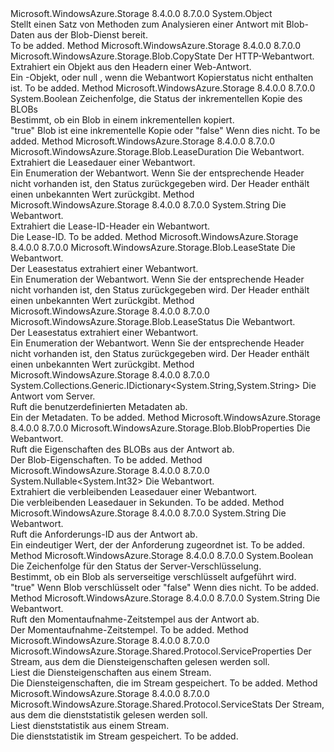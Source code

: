 <Type Name="BlobHttpResponseParsers" FullName="Microsoft.WindowsAzure.Storage.Blob.Protocol.BlobHttpResponseParsers">
  <TypeSignature Language="C#" Value="public static class BlobHttpResponseParsers" />
  <TypeSignature Language="ILAsm" Value=".class public auto ansi abstract sealed beforefieldinit BlobHttpResponseParsers extends System.Object" />
  <TypeSignature Language="DocId" Value="T:Microsoft.WindowsAzure.Storage.Blob.Protocol.BlobHttpResponseParsers" />
  <TypeSignature Language="VB.NET" Value="Public Class BlobHttpResponseParsers" />
  <TypeSignature Language="F#" Value="type BlobHttpResponseParsers = class" />
  <AssemblyInfo>
    <AssemblyName>Microsoft.WindowsAzure.Storage</AssemblyName>
    <AssemblyVersion>8.4.0.0</AssemblyVersion>
    <AssemblyVersion>8.7.0.0</AssemblyVersion>
  </AssemblyInfo>
  <Base>
    <BaseTypeName>System.Object</BaseTypeName>
  </Base>
  <Interfaces />
  <Docs>
    <summary>
            Stellt einen Satz von Methoden zum Analysieren einer Antwort mit Blob-Daten aus der Blob-Dienst bereit.
            </summary>
    <remarks>To be added.</remarks>
  </Docs>
  <Members>
    <Member MemberName="GetCopyAttributes">
      <MemberSignature Language="C#" Value="public static Microsoft.WindowsAzure.Storage.Blob.CopyState GetCopyAttributes (System.Net.HttpWebResponse response);" />
      <MemberSignature Language="ILAsm" Value=".method public static hidebysig class Microsoft.WindowsAzure.Storage.Blob.CopyState GetCopyAttributes(class System.Net.HttpWebResponse response) cil managed" />
      <MemberSignature Language="DocId" Value="M:Microsoft.WindowsAzure.Storage.Blob.Protocol.BlobHttpResponseParsers.GetCopyAttributes(System.Net.HttpWebResponse)" />
      <MemberSignature Language="VB.NET" Value="Public Shared Function GetCopyAttributes (response As HttpWebResponse) As CopyState" />
      <MemberSignature Language="F#" Value="static member GetCopyAttributes : System.Net.HttpWebResponse -&gt; Microsoft.WindowsAzure.Storage.Blob.CopyState" Usage="Microsoft.WindowsAzure.Storage.Blob.Protocol.BlobHttpResponseParsers.GetCopyAttributes response" />
      <MemberType>Method</MemberType>
      <AssemblyInfo>
        <AssemblyName>Microsoft.WindowsAzure.Storage</AssemblyName>
        <AssemblyVersion>8.4.0.0</AssemblyVersion>
        <AssemblyVersion>8.7.0.0</AssemblyVersion>
      </AssemblyInfo>
      <ReturnValue>
        <ReturnType>Microsoft.WindowsAzure.Storage.Blob.CopyState</ReturnType>
      </ReturnValue>
      <Parameters>
        <Parameter Name="response" Type="System.Net.HttpWebResponse" />
      </Parameters>
      <Docs>
        <param name="response">Der HTTP-Webantwort.</param>
        <summary>
            Extrahiert ein <see cref="T:Microsoft.WindowsAzure.Storage.Blob.CopyState" /> Objekt aus den Headern einer Web-Antwort.
            </summary>
        <returns>Ein <see cref="T:Microsoft.WindowsAzure.Storage.Blob.CopyState" /> -Objekt, oder <c>null</c> , wenn die Webantwort Kopierstatus nicht enthalten ist.</returns>
        <remarks>To be added.</remarks>
      </Docs>
    </Member>
    <Member MemberName="GetIncrementalCopyStatus">
      <MemberSignature Language="C#" Value="public static bool GetIncrementalCopyStatus (string incrementalCopyHeader);" />
      <MemberSignature Language="ILAsm" Value=".method public static hidebysig bool GetIncrementalCopyStatus(string incrementalCopyHeader) cil managed" />
      <MemberSignature Language="DocId" Value="M:Microsoft.WindowsAzure.Storage.Blob.Protocol.BlobHttpResponseParsers.GetIncrementalCopyStatus(System.String)" />
      <MemberSignature Language="VB.NET" Value="Public Shared Function GetIncrementalCopyStatus (incrementalCopyHeader As String) As Boolean" />
      <MemberSignature Language="F#" Value="static member GetIncrementalCopyStatus : string -&gt; bool" Usage="Microsoft.WindowsAzure.Storage.Blob.Protocol.BlobHttpResponseParsers.GetIncrementalCopyStatus incrementalCopyHeader" />
      <MemberType>Method</MemberType>
      <AssemblyInfo>
        <AssemblyName>Microsoft.WindowsAzure.Storage</AssemblyName>
        <AssemblyVersion>8.4.0.0</AssemblyVersion>
        <AssemblyVersion>8.7.0.0</AssemblyVersion>
      </AssemblyInfo>
      <ReturnValue>
        <ReturnType>System.Boolean</ReturnType>
      </ReturnValue>
      <Parameters>
        <Parameter Name="incrementalCopyHeader" Type="System.String" />
      </Parameters>
      <Docs>
        <param name="incrementalCopyHeader">Zeichenfolge, die Status der inkrementellen Kopie des BLOBs</param>
        <summary>
            Bestimmt, ob ein Blob in einem inkrementellen kopiert.
            </summary>
        <returns>
          <c>"true"</c> Blob ist eine inkrementelle Kopie oder <c>"false"</c> Wenn dies nicht.</returns>
        <remarks>To be added.</remarks>
      </Docs>
    </Member>
    <Member MemberName="GetLeaseDuration">
      <MemberSignature Language="C#" Value="public static Microsoft.WindowsAzure.Storage.Blob.LeaseDuration GetLeaseDuration (System.Net.HttpWebResponse response);" />
      <MemberSignature Language="ILAsm" Value=".method public static hidebysig valuetype Microsoft.WindowsAzure.Storage.Blob.LeaseDuration GetLeaseDuration(class System.Net.HttpWebResponse response) cil managed" />
      <MemberSignature Language="DocId" Value="M:Microsoft.WindowsAzure.Storage.Blob.Protocol.BlobHttpResponseParsers.GetLeaseDuration(System.Net.HttpWebResponse)" />
      <MemberSignature Language="VB.NET" Value="Public Shared Function GetLeaseDuration (response As HttpWebResponse) As LeaseDuration" />
      <MemberSignature Language="F#" Value="static member GetLeaseDuration : System.Net.HttpWebResponse -&gt; Microsoft.WindowsAzure.Storage.Blob.LeaseDuration" Usage="Microsoft.WindowsAzure.Storage.Blob.Protocol.BlobHttpResponseParsers.GetLeaseDuration response" />
      <MemberType>Method</MemberType>
      <AssemblyInfo>
        <AssemblyName>Microsoft.WindowsAzure.Storage</AssemblyName>
        <AssemblyVersion>8.4.0.0</AssemblyVersion>
        <AssemblyVersion>8.7.0.0</AssemblyVersion>
      </AssemblyInfo>
      <ReturnValue>
        <ReturnType>Microsoft.WindowsAzure.Storage.Blob.LeaseDuration</ReturnType>
      </ReturnValue>
      <Parameters>
        <Parameter Name="response" Type="System.Net.HttpWebResponse" />
      </Parameters>
      <Docs>
        <param name="response">Die Webantwort.</param>
        <summary>
            Extrahiert die Leasedauer einer Webantwort.
            </summary>
        <returns>Ein <see cref="T:Microsoft.WindowsAzure.Storage.Blob.LeaseDuration" /> Enumeration der Webantwort.</returns>
        <remarks>Wenn Sie der entsprechende Header nicht vorhanden ist, den Status <see cref="F:Microsoft.WindowsAzure.Storage.Blob.LeaseDuration.Unspecified" /> zurückgegeben wird.</remarks>
        <exception cref="T:System.ArgumentException">Der Header enthält einen unbekannten Wert zurückgibt.</exception>
      </Docs>
    </Member>
    <Member MemberName="GetLeaseId">
      <MemberSignature Language="C#" Value="public static string GetLeaseId (System.Net.HttpWebResponse response);" />
      <MemberSignature Language="ILAsm" Value=".method public static hidebysig string GetLeaseId(class System.Net.HttpWebResponse response) cil managed" />
      <MemberSignature Language="DocId" Value="M:Microsoft.WindowsAzure.Storage.Blob.Protocol.BlobHttpResponseParsers.GetLeaseId(System.Net.HttpWebResponse)" />
      <MemberSignature Language="VB.NET" Value="Public Shared Function GetLeaseId (response As HttpWebResponse) As String" />
      <MemberSignature Language="F#" Value="static member GetLeaseId : System.Net.HttpWebResponse -&gt; string" Usage="Microsoft.WindowsAzure.Storage.Blob.Protocol.BlobHttpResponseParsers.GetLeaseId response" />
      <MemberType>Method</MemberType>
      <AssemblyInfo>
        <AssemblyName>Microsoft.WindowsAzure.Storage</AssemblyName>
        <AssemblyVersion>8.4.0.0</AssemblyVersion>
        <AssemblyVersion>8.7.0.0</AssemblyVersion>
      </AssemblyInfo>
      <ReturnValue>
        <ReturnType>System.String</ReturnType>
      </ReturnValue>
      <Parameters>
        <Parameter Name="response" Type="System.Net.HttpWebResponse" />
      </Parameters>
      <Docs>
        <param name="response">Die Webantwort.</param>
        <summary>
            Extrahiert die Lease-ID-Header ein Webantwort.
            </summary>
        <returns>Die Lease-ID.</returns>
        <remarks>To be added.</remarks>
      </Docs>
    </Member>
    <Member MemberName="GetLeaseState">
      <MemberSignature Language="C#" Value="public static Microsoft.WindowsAzure.Storage.Blob.LeaseState GetLeaseState (System.Net.HttpWebResponse response);" />
      <MemberSignature Language="ILAsm" Value=".method public static hidebysig valuetype Microsoft.WindowsAzure.Storage.Blob.LeaseState GetLeaseState(class System.Net.HttpWebResponse response) cil managed" />
      <MemberSignature Language="DocId" Value="M:Microsoft.WindowsAzure.Storage.Blob.Protocol.BlobHttpResponseParsers.GetLeaseState(System.Net.HttpWebResponse)" />
      <MemberSignature Language="VB.NET" Value="Public Shared Function GetLeaseState (response As HttpWebResponse) As LeaseState" />
      <MemberSignature Language="F#" Value="static member GetLeaseState : System.Net.HttpWebResponse -&gt; Microsoft.WindowsAzure.Storage.Blob.LeaseState" Usage="Microsoft.WindowsAzure.Storage.Blob.Protocol.BlobHttpResponseParsers.GetLeaseState response" />
      <MemberType>Method</MemberType>
      <AssemblyInfo>
        <AssemblyName>Microsoft.WindowsAzure.Storage</AssemblyName>
        <AssemblyVersion>8.4.0.0</AssemblyVersion>
        <AssemblyVersion>8.7.0.0</AssemblyVersion>
      </AssemblyInfo>
      <ReturnValue>
        <ReturnType>Microsoft.WindowsAzure.Storage.Blob.LeaseState</ReturnType>
      </ReturnValue>
      <Parameters>
        <Parameter Name="response" Type="System.Net.HttpWebResponse" />
      </Parameters>
      <Docs>
        <param name="response">Die Webantwort.</param>
        <summary>
            Der Leasestatus extrahiert einer Webantwort.
            </summary>
        <returns>Ein <see cref="T:Microsoft.WindowsAzure.Storage.Blob.LeaseState" /> Enumeration der Webantwort.</returns>
        <remarks>Wenn Sie der entsprechende Header nicht vorhanden ist, den Status <see cref="F:Microsoft.WindowsAzure.Storage.Blob.LeaseState.Unspecified" /> zurückgegeben wird.</remarks>
        <exception cref="T:System.ArgumentException">Der Header enthält einen unbekannten Wert zurückgibt.</exception>
      </Docs>
    </Member>
    <Member MemberName="GetLeaseStatus">
      <MemberSignature Language="C#" Value="public static Microsoft.WindowsAzure.Storage.Blob.LeaseStatus GetLeaseStatus (System.Net.HttpWebResponse response);" />
      <MemberSignature Language="ILAsm" Value=".method public static hidebysig valuetype Microsoft.WindowsAzure.Storage.Blob.LeaseStatus GetLeaseStatus(class System.Net.HttpWebResponse response) cil managed" />
      <MemberSignature Language="DocId" Value="M:Microsoft.WindowsAzure.Storage.Blob.Protocol.BlobHttpResponseParsers.GetLeaseStatus(System.Net.HttpWebResponse)" />
      <MemberSignature Language="VB.NET" Value="Public Shared Function GetLeaseStatus (response As HttpWebResponse) As LeaseStatus" />
      <MemberSignature Language="F#" Value="static member GetLeaseStatus : System.Net.HttpWebResponse -&gt; Microsoft.WindowsAzure.Storage.Blob.LeaseStatus" Usage="Microsoft.WindowsAzure.Storage.Blob.Protocol.BlobHttpResponseParsers.GetLeaseStatus response" />
      <MemberType>Method</MemberType>
      <AssemblyInfo>
        <AssemblyName>Microsoft.WindowsAzure.Storage</AssemblyName>
        <AssemblyVersion>8.4.0.0</AssemblyVersion>
        <AssemblyVersion>8.7.0.0</AssemblyVersion>
      </AssemblyInfo>
      <ReturnValue>
        <ReturnType>Microsoft.WindowsAzure.Storage.Blob.LeaseStatus</ReturnType>
      </ReturnValue>
      <Parameters>
        <Parameter Name="response" Type="System.Net.HttpWebResponse" />
      </Parameters>
      <Docs>
        <param name="response">Die Webantwort.</param>
        <summary>
            Der Leasestatus extrahiert einer Webantwort.
            </summary>
        <returns>Ein <see cref="T:Microsoft.WindowsAzure.Storage.Blob.LeaseStatus" /> Enumeration der Webantwort.</returns>
        <remarks>Wenn Sie der entsprechende Header nicht vorhanden ist, den Status <see cref="F:Microsoft.WindowsAzure.Storage.Blob.LeaseStatus.Unspecified" /> zurückgegeben wird.</remarks>
        <exception cref="T:System.ArgumentException">Der Header enthält einen unbekannten Wert zurückgibt.</exception>
      </Docs>
    </Member>
    <Member MemberName="GetMetadata">
      <MemberSignature Language="C#" Value="public static System.Collections.Generic.IDictionary&lt;string,string&gt; GetMetadata (System.Net.HttpWebResponse response);" />
      <MemberSignature Language="ILAsm" Value=".method public static hidebysig class System.Collections.Generic.IDictionary`2&lt;string, string&gt; GetMetadata(class System.Net.HttpWebResponse response) cil managed" />
      <MemberSignature Language="DocId" Value="M:Microsoft.WindowsAzure.Storage.Blob.Protocol.BlobHttpResponseParsers.GetMetadata(System.Net.HttpWebResponse)" />
      <MemberSignature Language="VB.NET" Value="Public Shared Function GetMetadata (response As HttpWebResponse) As IDictionary(Of String, String)" />
      <MemberSignature Language="F#" Value="static member GetMetadata : System.Net.HttpWebResponse -&gt; System.Collections.Generic.IDictionary&lt;string, string&gt;" Usage="Microsoft.WindowsAzure.Storage.Blob.Protocol.BlobHttpResponseParsers.GetMetadata response" />
      <MemberType>Method</MemberType>
      <AssemblyInfo>
        <AssemblyName>Microsoft.WindowsAzure.Storage</AssemblyName>
        <AssemblyVersion>8.4.0.0</AssemblyVersion>
        <AssemblyVersion>8.7.0.0</AssemblyVersion>
      </AssemblyInfo>
      <ReturnValue>
        <ReturnType>System.Collections.Generic.IDictionary&lt;System.String,System.String&gt;</ReturnType>
      </ReturnValue>
      <Parameters>
        <Parameter Name="response" Type="System.Net.HttpWebResponse" />
      </Parameters>
      <Docs>
        <param name="response">Die Antwort vom Server.</param>
        <summary>
            Ruft die benutzerdefinierten Metadaten ab.
            </summary>
        <returns>Ein <see cref="T:System.Collections.IDictionary" /> der Metadaten.</returns>
        <remarks>To be added.</remarks>
      </Docs>
    </Member>
    <Member MemberName="GetProperties">
      <MemberSignature Language="C#" Value="public static Microsoft.WindowsAzure.Storage.Blob.BlobProperties GetProperties (System.Net.HttpWebResponse response);" />
      <MemberSignature Language="ILAsm" Value=".method public static hidebysig class Microsoft.WindowsAzure.Storage.Blob.BlobProperties GetProperties(class System.Net.HttpWebResponse response) cil managed" />
      <MemberSignature Language="DocId" Value="M:Microsoft.WindowsAzure.Storage.Blob.Protocol.BlobHttpResponseParsers.GetProperties(System.Net.HttpWebResponse)" />
      <MemberSignature Language="VB.NET" Value="Public Shared Function GetProperties (response As HttpWebResponse) As BlobProperties" />
      <MemberSignature Language="F#" Value="static member GetProperties : System.Net.HttpWebResponse -&gt; Microsoft.WindowsAzure.Storage.Blob.BlobProperties" Usage="Microsoft.WindowsAzure.Storage.Blob.Protocol.BlobHttpResponseParsers.GetProperties response" />
      <MemberType>Method</MemberType>
      <AssemblyInfo>
        <AssemblyName>Microsoft.WindowsAzure.Storage</AssemblyName>
        <AssemblyVersion>8.4.0.0</AssemblyVersion>
        <AssemblyVersion>8.7.0.0</AssemblyVersion>
      </AssemblyInfo>
      <ReturnValue>
        <ReturnType>Microsoft.WindowsAzure.Storage.Blob.BlobProperties</ReturnType>
      </ReturnValue>
      <Parameters>
        <Parameter Name="response" Type="System.Net.HttpWebResponse" />
      </Parameters>
      <Docs>
        <param name="response">Die Webantwort.</param>
        <summary>
            Ruft die Eigenschaften des BLOBs aus der Antwort ab.
            </summary>
        <returns>Der Blob-Eigenschaften.</returns>
        <remarks>To be added.</remarks>
      </Docs>
    </Member>
    <Member MemberName="GetRemainingLeaseTime">
      <MemberSignature Language="C#" Value="public static Nullable&lt;int&gt; GetRemainingLeaseTime (System.Net.HttpWebResponse response);" />
      <MemberSignature Language="ILAsm" Value=".method public static hidebysig valuetype System.Nullable`1&lt;int32&gt; GetRemainingLeaseTime(class System.Net.HttpWebResponse response) cil managed" />
      <MemberSignature Language="DocId" Value="M:Microsoft.WindowsAzure.Storage.Blob.Protocol.BlobHttpResponseParsers.GetRemainingLeaseTime(System.Net.HttpWebResponse)" />
      <MemberSignature Language="VB.NET" Value="Public Shared Function GetRemainingLeaseTime (response As HttpWebResponse) As Nullable(Of Integer)" />
      <MemberSignature Language="F#" Value="static member GetRemainingLeaseTime : System.Net.HttpWebResponse -&gt; Nullable&lt;int&gt;" Usage="Microsoft.WindowsAzure.Storage.Blob.Protocol.BlobHttpResponseParsers.GetRemainingLeaseTime response" />
      <MemberType>Method</MemberType>
      <AssemblyInfo>
        <AssemblyName>Microsoft.WindowsAzure.Storage</AssemblyName>
        <AssemblyVersion>8.4.0.0</AssemblyVersion>
        <AssemblyVersion>8.7.0.0</AssemblyVersion>
      </AssemblyInfo>
      <ReturnValue>
        <ReturnType>System.Nullable&lt;System.Int32&gt;</ReturnType>
      </ReturnValue>
      <Parameters>
        <Parameter Name="response" Type="System.Net.HttpWebResponse" />
      </Parameters>
      <Docs>
        <param name="response">Die Webantwort.</param>
        <summary>
            Extrahiert die verbleibenden Leasedauer einer Webantwort.
            </summary>
        <returns>Die verbleibenden Leasedauer in Sekunden.</returns>
        <remarks>To be added.</remarks>
      </Docs>
    </Member>
    <Member MemberName="GetRequestId">
      <MemberSignature Language="C#" Value="public static string GetRequestId (System.Net.HttpWebResponse response);" />
      <MemberSignature Language="ILAsm" Value=".method public static hidebysig string GetRequestId(class System.Net.HttpWebResponse response) cil managed" />
      <MemberSignature Language="DocId" Value="M:Microsoft.WindowsAzure.Storage.Blob.Protocol.BlobHttpResponseParsers.GetRequestId(System.Net.HttpWebResponse)" />
      <MemberSignature Language="VB.NET" Value="Public Shared Function GetRequestId (response As HttpWebResponse) As String" />
      <MemberSignature Language="F#" Value="static member GetRequestId : System.Net.HttpWebResponse -&gt; string" Usage="Microsoft.WindowsAzure.Storage.Blob.Protocol.BlobHttpResponseParsers.GetRequestId response" />
      <MemberType>Method</MemberType>
      <AssemblyInfo>
        <AssemblyName>Microsoft.WindowsAzure.Storage</AssemblyName>
        <AssemblyVersion>8.4.0.0</AssemblyVersion>
        <AssemblyVersion>8.7.0.0</AssemblyVersion>
      </AssemblyInfo>
      <ReturnValue>
        <ReturnType>System.String</ReturnType>
      </ReturnValue>
      <Parameters>
        <Parameter Name="response" Type="System.Net.HttpWebResponse" />
      </Parameters>
      <Docs>
        <param name="response">Die Webantwort.</param>
        <summary>
            Ruft die Anforderungs-ID aus der Antwort ab.
            </summary>
        <returns>Ein eindeutiger Wert, der der Anforderung zugeordnet ist.</returns>
        <remarks>To be added.</remarks>
      </Docs>
    </Member>
    <Member MemberName="GetServerEncrypted">
      <MemberSignature Language="C#" Value="public static bool GetServerEncrypted (string encryptionHeader);" />
      <MemberSignature Language="ILAsm" Value=".method public static hidebysig bool GetServerEncrypted(string encryptionHeader) cil managed" />
      <MemberSignature Language="DocId" Value="M:Microsoft.WindowsAzure.Storage.Blob.Protocol.BlobHttpResponseParsers.GetServerEncrypted(System.String)" />
      <MemberSignature Language="VB.NET" Value="Public Shared Function GetServerEncrypted (encryptionHeader As String) As Boolean" />
      <MemberSignature Language="F#" Value="static member GetServerEncrypted : string -&gt; bool" Usage="Microsoft.WindowsAzure.Storage.Blob.Protocol.BlobHttpResponseParsers.GetServerEncrypted encryptionHeader" />
      <MemberType>Method</MemberType>
      <AssemblyInfo>
        <AssemblyName>Microsoft.WindowsAzure.Storage</AssemblyName>
        <AssemblyVersion>8.4.0.0</AssemblyVersion>
        <AssemblyVersion>8.7.0.0</AssemblyVersion>
      </AssemblyInfo>
      <ReturnValue>
        <ReturnType>System.Boolean</ReturnType>
      </ReturnValue>
      <Parameters>
        <Parameter Name="encryptionHeader" Type="System.String" />
      </Parameters>
      <Docs>
        <param name="encryptionHeader">Die Zeichenfolge für den Status der Server-Verschlüsselung.</param>
        <summary>
            Bestimmt, ob ein Blob als serverseitige verschlüsselt aufgeführt wird.
            </summary>
        <returns>
          <c>"true"</c> Wenn Blob verschlüsselt oder <c>"false"</c> Wenn dies nicht.</returns>
        <remarks>To be added.</remarks>
      </Docs>
    </Member>
    <Member MemberName="GetSnapshotTime">
      <MemberSignature Language="C#" Value="public static string GetSnapshotTime (System.Net.HttpWebResponse response);" />
      <MemberSignature Language="ILAsm" Value=".method public static hidebysig string GetSnapshotTime(class System.Net.HttpWebResponse response) cil managed" />
      <MemberSignature Language="DocId" Value="M:Microsoft.WindowsAzure.Storage.Blob.Protocol.BlobHttpResponseParsers.GetSnapshotTime(System.Net.HttpWebResponse)" />
      <MemberSignature Language="VB.NET" Value="Public Shared Function GetSnapshotTime (response As HttpWebResponse) As String" />
      <MemberSignature Language="F#" Value="static member GetSnapshotTime : System.Net.HttpWebResponse -&gt; string" Usage="Microsoft.WindowsAzure.Storage.Blob.Protocol.BlobHttpResponseParsers.GetSnapshotTime response" />
      <MemberType>Method</MemberType>
      <AssemblyInfo>
        <AssemblyName>Microsoft.WindowsAzure.Storage</AssemblyName>
        <AssemblyVersion>8.4.0.0</AssemblyVersion>
        <AssemblyVersion>8.7.0.0</AssemblyVersion>
      </AssemblyInfo>
      <ReturnValue>
        <ReturnType>System.String</ReturnType>
      </ReturnValue>
      <Parameters>
        <Parameter Name="response" Type="System.Net.HttpWebResponse" />
      </Parameters>
      <Docs>
        <param name="response">Die Webantwort.</param>
        <summary>
            Ruft den Momentaufnahme-Zeitstempel aus der Antwort ab.
            </summary>
        <returns>Der Momentaufnahme-Zeitstempel.</returns>
        <remarks>To be added.</remarks>
      </Docs>
    </Member>
    <Member MemberName="ReadServiceProperties">
      <MemberSignature Language="C#" Value="public static Microsoft.WindowsAzure.Storage.Shared.Protocol.ServiceProperties ReadServiceProperties (System.IO.Stream inputStream);" />
      <MemberSignature Language="ILAsm" Value=".method public static hidebysig class Microsoft.WindowsAzure.Storage.Shared.Protocol.ServiceProperties ReadServiceProperties(class System.IO.Stream inputStream) cil managed" />
      <MemberSignature Language="DocId" Value="M:Microsoft.WindowsAzure.Storage.Blob.Protocol.BlobHttpResponseParsers.ReadServiceProperties(System.IO.Stream)" />
      <MemberSignature Language="VB.NET" Value="Public Shared Function ReadServiceProperties (inputStream As Stream) As ServiceProperties" />
      <MemberSignature Language="F#" Value="static member ReadServiceProperties : System.IO.Stream -&gt; Microsoft.WindowsAzure.Storage.Shared.Protocol.ServiceProperties" Usage="Microsoft.WindowsAzure.Storage.Blob.Protocol.BlobHttpResponseParsers.ReadServiceProperties inputStream" />
      <MemberType>Method</MemberType>
      <AssemblyInfo>
        <AssemblyName>Microsoft.WindowsAzure.Storage</AssemblyName>
        <AssemblyVersion>8.4.0.0</AssemblyVersion>
        <AssemblyVersion>8.7.0.0</AssemblyVersion>
      </AssemblyInfo>
      <ReturnValue>
        <ReturnType>Microsoft.WindowsAzure.Storage.Shared.Protocol.ServiceProperties</ReturnType>
      </ReturnValue>
      <Parameters>
        <Parameter Name="inputStream" Type="System.IO.Stream" />
      </Parameters>
      <Docs>
        <param name="inputStream">Der Stream, aus dem die Diensteigenschaften gelesen werden soll.</param>
        <summary>
            Liest die Diensteigenschaften aus einem Stream.
            </summary>
        <returns>Die Diensteigenschaften, die im Stream gespeichert.</returns>
        <remarks>To be added.</remarks>
      </Docs>
    </Member>
    <Member MemberName="ReadServiceStats">
      <MemberSignature Language="C#" Value="public static Microsoft.WindowsAzure.Storage.Shared.Protocol.ServiceStats ReadServiceStats (System.IO.Stream inputStream);" />
      <MemberSignature Language="ILAsm" Value=".method public static hidebysig class Microsoft.WindowsAzure.Storage.Shared.Protocol.ServiceStats ReadServiceStats(class System.IO.Stream inputStream) cil managed" />
      <MemberSignature Language="DocId" Value="M:Microsoft.WindowsAzure.Storage.Blob.Protocol.BlobHttpResponseParsers.ReadServiceStats(System.IO.Stream)" />
      <MemberSignature Language="VB.NET" Value="Public Shared Function ReadServiceStats (inputStream As Stream) As ServiceStats" />
      <MemberSignature Language="F#" Value="static member ReadServiceStats : System.IO.Stream -&gt; Microsoft.WindowsAzure.Storage.Shared.Protocol.ServiceStats" Usage="Microsoft.WindowsAzure.Storage.Blob.Protocol.BlobHttpResponseParsers.ReadServiceStats inputStream" />
      <MemberType>Method</MemberType>
      <AssemblyInfo>
        <AssemblyName>Microsoft.WindowsAzure.Storage</AssemblyName>
        <AssemblyVersion>8.4.0.0</AssemblyVersion>
        <AssemblyVersion>8.7.0.0</AssemblyVersion>
      </AssemblyInfo>
      <ReturnValue>
        <ReturnType>Microsoft.WindowsAzure.Storage.Shared.Protocol.ServiceStats</ReturnType>
      </ReturnValue>
      <Parameters>
        <Parameter Name="inputStream" Type="System.IO.Stream" />
      </Parameters>
      <Docs>
        <param name="inputStream">Der Stream, aus dem die dienststatistik gelesen werden soll.</param>
        <summary>
            Liest dienststatistik aus einem Stream.
            </summary>
        <returns>Die dienststatistik im Stream gespeichert.</returns>
        <remarks>To be added.</remarks>
      </Docs>
    </Member>
  </Members>
</Type>